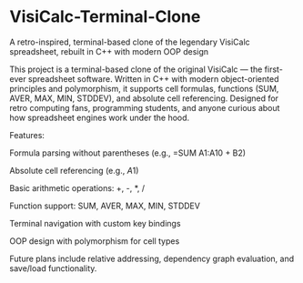 # VisiCalc-Terminal-Clone
A retro-inspired, terminal-based clone of the legendary VisiCalc spreadsheet, rebuilt in C++ with modern OOP design

This project is a terminal-based clone of the original VisiCalc — the first-ever spreadsheet software.
Written in C++ with modern object-oriented principles and polymorphism, it supports cell formulas, functions (SUM, AVER, MAX, MIN, STDDEV), and absolute cell referencing.
Designed for retro computing fans, programming students, and anyone curious about how spreadsheet engines work under the hood.

Features:

Formula parsing without parentheses (e.g., =SUM A1:A10 + B2)

Absolute cell referencing (e.g., $A$1)

Basic arithmetic operations: +, -, *, /

Function support: SUM, AVER, MAX, MIN, STDDEV

Terminal navigation with custom key bindings

OOP design with polymorphism for cell types

Future plans include relative addressing, dependency graph evaluation, and save/load functionality.
